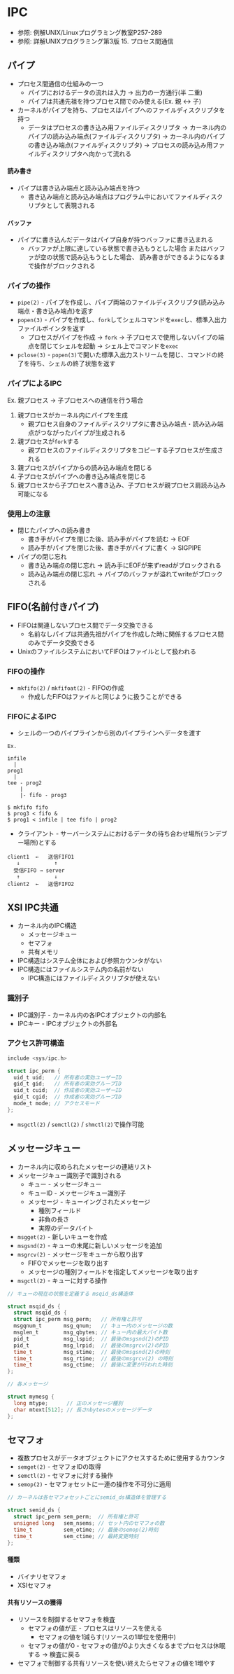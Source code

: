 # IPC
- 参照: 例解UNIX/Linuxプログラミング教室P257-289
- 参照: 詳解UNIXプログラミング第3版 15. プロセス間通信

## パイプ
- プロセス間通信の仕組みの一つ
  - パイプにおけるデータの流れは入力 -> 出力の一方通行(半
  二重)
  - パイプは共通先祖を持つプロセス間でのみ使える(Ex. 親 <-> 子)
- カーネルがパイプを持ち、プロセスはパイプへのファイルディスクリプタを持つ
  - データはプロセスの書き込み用ファイルディスクリプタ
    -> カーネル内のパイプの読み込み端点(ファイルディスクリプタ)
    -> カーネル内のパイプの書き込み端点(ファイルディスクリプタ)
    -> プロセスの読み込み用ファイルディスクリプタへ向かって流れる

#### 読み書き
- パイプは書き込み端点と読み込み端点を持つ
  - 書き込み端点と読み込み端点はプログラム中においてファイルディスクリプタとして表現される

#### バッファ
- パイプに書き込んだデータはパイプ自身が持つバッファに書き込まれる
  - バッファが上限に達している状態で書き込もうとした場合
    またはバッファが空の状態で読み込もうとした場合、
    読み書きができるようになるまで操作がブロックされる

### パイプの操作
- `pipe(2)` - パイプを作成し、パイプ両端のファイルディスクリプタ(読み込み端点・書き込み端点)を返す
- `popen(3)` - パイプを作成し、`fork`してシェルコマンドを`exec`し、標準入出力ファイルポインタを返す
  - プロセスがパイプを作成
    -> `fork`
    -> 子プロセスで使用しないパイプの端点を閉じてシェルを起動
    -> シェル上でコマンドを`exec`
- `pclose(3)` - `popen(3)`で開いた標準入出力ストリームを閉じ、コマンドの終了を待ち、シェルの終了状態を返す

### パイプによるIPC
Ex. 親プロセス -> 子プロセスへの通信を行う場合

1. 親プロセスがカーネル内にパイプを生成
    - 親プロセス自身のファイルディスクリプタに書き込み端点・読み込み端点がつながったパイプが生成される
2. 親プロセスが`fork`する
    - 親プロセスのファイルディスクリプタをコピーする子プロセスが生成される
3. 親プロセスがパイプからの読み込み端点を閉じる
4. 子プロセスがパイプへの書き込み端点を閉じる
5. 親プロセスから子プロセスへ書き込み、子プロセスが親プロセス肩読み込み可能になる

### 使用上の注意
- 閉じたパイプへの読み書き
  - 書き手がパイプを閉じた後、読み手がパイプを読む -> EOF
  - 読み手がパイプを閉じた後、書き手がパイプに書く -> SIGPIPE
- パイプの閉じ忘れ
  - 書き込み端点の閉じ忘れ -> 読み手にEOFが来ずreadがブロックされる
  - 読み込み端点の閉じ忘れ -> パイプのバッファが溢れてwriteがブロックされる

## FIFO(名前付きパイプ)
- FIFOは関連しないプロセス間でデータ交換できる
  - 名前なしパイプは共通先祖がパイプを作成した時に関係するプロセス間のみでデータ交換できる
- UnixのファイルシステムにおいてFIFOはファイルとして扱われる

### FIFOの操作
- `mkfifo(2)` / `mkfifoat(2)` - FIFOの作成
  - 作成したFIFOはファイルと同じように扱うことができる

### FIFOによるIPC
- シェルの一つのパイプラインから別のパイプラインへデータを渡す

```
Ex.

infile
  |
prog1
  |
tee - prog2
    |
    |- fifo - prog3
```

```
$ mkfifo fifo
$ prog3 < fifo &
$ prog1 < infile | tee fifo | prog2
```

- クライアント - サーバーシステムにおけるデータの待ち合わせ場所(ランデブー場所)とする

```
client1  ←   送信FIFO1
   ↓           ↑
  受信FIFO → server
   ↑           ↓
client2  ←   送信FIFO2
```

## XSI IPC共通
- カーネル内のIPC構造
  - メッセージキュー
  - セマフォ
  - 共有メモリ
- IPC構造はシステム全体におよび参照カウンタがない
- IPC構造にはファイルシステム内の名前がない
  - IPC構造にはファイルディスクリプタが使えない

### 識別子
- IPC識別子 - カーネル内の各IPCオブジェクトの内部名
- IPCキー - IPCオブジェクトの外部名

### アクセス許可構造
```c
include <sys/ipc.h>

struct ipc_perm {
  uid_t uid;   // 所有者の実効ユーザーID
  gid_t gid;   // 所有者の実効グループID
  uid_t cuid;  // 作成者の実効ユーザーID
  gid_t cgid;  // 作成者の実効グループID
  mode_t mode; // アクセスモード
};
```
- `msgctl(2)` / `semctl(2)` / `shmctl(2)`で操作可能

## メッセージキュー
- カーネル内に収められたメッセージの連結リスト
- メッセージキュー識別子で識別される
  - キュー - メッセージキュー
  - キューID - メッセージキュー識別子
  - メッセージ - キューイングされたメッセージ
    - 種別フィールド
    - 非負の長さ
    - 実際のデータバイト
- `msgget(2)` - 新しいキューを作成
- `msgsnd(2)` - キューの末尾に新しいメッセージを追加
- `msgrcv(2)` - メッセージをキューから取り出す
  - FIFOでメッセージを取り出す
  - メッセージの種別フィールドを指定してメッセージを取り出す
- `msgctl(2)` - キューに対する操作

```c
// キューの現在の状態を定義する msqid_ds構造体

struct msqid_ds {
  struct msqid_ds {
  struct ipc_perm msg_perm;   // 所有権と許可
  msgqnum_t       msg_qnum;   // キュー内のメッセージの数
  msglen_t        msg_qbytes; // キュー内の最大バイト数
  pid_t           msg_lspid;  // 最後のmsgsnd(2)のPID
  pid_t           msg_lrpid;  // 最後のmsgrcv(2)のPID
  time_t          msg_stime;  // 最後のmsgsnd(2)の時刻
  time_t          msg_rtime;  // 最後のmsgrcv(2) の時刻
  time_t          msg_ctime;  // 最後に変更が行われた時刻
};
```

```c
// 各メッセージ

struct mymesg {
  long mtype;      // 正のメッセージ種別
  char mtext[512]; // 長さnbytesのメッセージデータ
};
```

## セマフォ
- 複数プロセスがデータオブジェクトにアクセスするために使用するカウンタ
- `semget(2)` - セマフォIDの取得
- `semctl(2)` - セマフォに対する操作
- `semop(2)` - セマフォセットに一連の操作を不可分に適用

```c
// カーネルは各セマフォセットごとにsemid_ds構造体を管理する

struct semid_ds {
  struct ipc_perm sem_perm;  // 所有権と許可
  unsigned long   sem_nsems; // セット内のセマフォの数
  time_t          sem_otime; // 最後のsemop(2)時刻
  time_t          sem_ctime; // 最終変更時刻
};
```

#### 種類
- バイナリセマフォ
- XSIセマフォ

#### 共有リソースの獲得
- リソースを制御するセマフォを検査
  - セマフォの値が正 - プロセスはリソースを使える
    - セマフォの値を1減らす(リソースの1単位を使用中)
  - セマフォの値が0 - セマフォの値が0より大きくなるまでプロセスは休眠する -> 検査に戻る
- セマフォで制御する共有リソースを使い終えたらセマフォの値を1増やす
